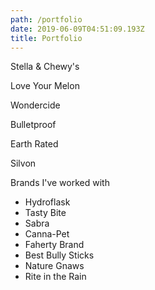 ```yaml
---
path: /portfolio
date: 2019-06-09T04:51:09.193Z
title: Portfolio
---
```

Stella & Chewy's

Love Your Melon

Wondercide

Bulletproof

Earth Rated

Silvon

Brands I've worked with

* Hydroflask
* Tasty Bite
* Sabra
* Canna-Pet
* Faherty Brand
* Best Bully Sticks
* Nature Gnaws
* Rite in the Rain
